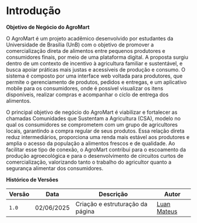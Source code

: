 # **Introdução**

**Objetivo de Negócio do AgroMart**

O AgroMart é um projeto acadêmico desenvolvido por estudantes da Universidade de Brasília (UnB) com o objetivo de promover a comercialização direta de alimentos entre pequenos produtores e consumidores finais, por meio de uma plataforma digital. A proposta surgiu dentro de um contexto de incentivo à agricultura familiar e sustentável, e busca apoiar práticas mais justas e acessíveis de produção e consumo. O sistema é composto por uma interface web voltada para produtores, que permite o gerenciamento de produtos, pedidos e entregas, e um aplicativo mobile para os consumidores, onde é possível visualizar os itens disponíveis, realizar compras e acompanhar o ciclo de entrega dos alimentos.

O principal objetivo de negócio do AgroMart é viabilizar e fortalecer as chamadas Comunidades que Sustentam a Agricultura (CSA), modelo no qual os consumidores se comprometem com um grupo de agricultores locais, garantindo a compra regular de seus produtos. Essa relação direta reduz intermediários, proporciona uma renda mais estável aos produtores e amplia o acesso da população a alimentos frescos e de qualidade. Ao facilitar esse tipo de conexão, o AgroMart contribui para o escoamento da produção agroecológica e para o desenvolvimento de circuitos curtos de comercialização, valorizando tanto o trabalho do agricultor quanto a segurança alimentar dos consumidores.

**Histórico de Versões**

| **Versão** | **Data**     | **Descrição**                     | **Autor**                                     |
|------------|--------------|-----------------------------------|-----------------------------------------------|
| `1.0`      | 02/06/2025   | Criação e estruturação da página  | [Luan Mateus](https://github.com/luanduartee) |
